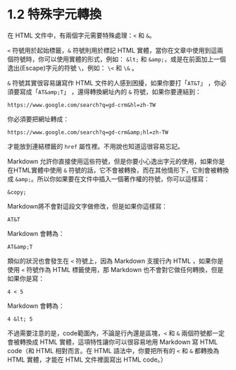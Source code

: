 # 1.2 特殊字元轉換

在 HTML 文件中，有兩個字元需要特殊處理：`<` 和 `&`。

`<` 符號用於起始標籤，`&` 符號則用於標記 HTML 實體，當你在文章中使用到這兩個符號時，你可以使用實體的形式，例如： `&lt;` 和 `&amp;`，或是在前面加上一個逸出(Escape)字元的符號 `\`，例如： `\<` 和 `\&` 。


`&` 符號其實很容易讓寫作 HTML 文件的人感到困擾，如果你要打「`AT&T`」 ，你必須要寫成「`AT&amp;T`」 ，還得轉換網址內的 `&` 符號，如果你要連結到：

```
https://www.google.com/search?q=gd-crm&hl=zh-TW
```

你必須要把網址轉成：

```
https://www.google.com/search?q=gd-crm&amp;hl=zh-TW
```

才能放到連結標籤的 `href` 屬性裡。不用說也知道這很容易忘記。

Markdown 允許你直接使用這些符號，但是你要小心逸出字元的使用，如果你是在HTML實體中使用 `&` 符號的話，它不會被轉換，而在其他情形下，它則會被轉換成 `&amp;`。所以你如果要在文件中插入一個著作權的符號，你可以這樣寫：

```
&copy;
```

Markdown將不會對這段文字做修改，但是如果你這樣寫：

```
AT&T
```

Markdown 會轉為：

```
AT&amp;T
```

類似的狀況也會發生在 `<` 符號上，因為 Markdown 支援行內 HTML ，如果你是使用 `<` 符號作為 HTML 標籤使用，那 Markdown 也不會對它做任何轉換，但是如果你是寫：

```
4 < 5
```

Markdown 會轉為：

```
4 &lt; 5
```

不過需要注意的是，code範圍內，不論是行內還是區塊，`<` 和 `&` 兩個符號都一定會被轉換成 HTML 實體，這項特性讓你可以很容易地用 Markdown 寫 HTML code（和 HTML 相對而言。在 HTML 語法中，你要把所有的 `<` 和 `&` 都轉換為 HTML 實體，才能在 HTML 文件裡面寫出 HTML code。）

